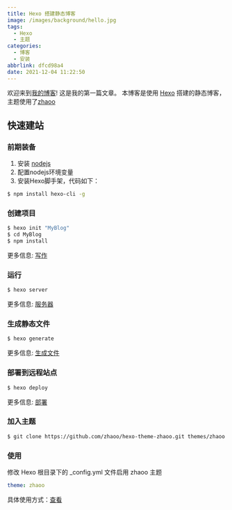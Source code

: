 ```yaml
---
title: Hexo 搭建静态博客
image: /images/background/hello.jpg
tags:
  - Hexo
  - 主题
categories:
  - 博客
  - 安装
abbrlink: dfcd98a4
date: 2021-12-04 11:22:50
---
```


欢迎来到[我的博客](https://cherry-white.github.io/)! 这是我的第一篇文章。
本博客是使用 [Hexo](https://hexo.io/zh-cn/) 搭建的静态博客， 主题使用了[zhaoo](https://github.com/zhaoo/hexo-theme-zhaoo)

## 快速建站

### 前期装备

1. 安装 [nodejs](https://nodejs.org/zh-cn/download/)
2. 配置nodejs环境变量
3. 安装Hexo脚手架，代码如下：

``` bash
$ npm install hexo-cli -g
```

### 创建项目

``` bash
$ hexo init "MyBlog"
$ cd MyBlog
$ npm install
```

更多信息: [写作](https://hexo.io/zh-cn/docs/writing.html)

### 运行

``` bash
$ hexo server
```

更多信息: [服务器](https://hexo.io/zh-cn/docs/server.html)

### 生成静态文件

``` bash
$ hexo generate
```

更多信息: [生成文件](https://hexo.io/zh-cn/docs/generating.html)

### 部署到远程站点

``` bash
$ hexo deploy
```

更多信息: [部署](https://hexo.io/zh-cn/docs/one-command-deployment.html)

### 加入主题

``` bash
$ git clone https://github.com/zhaoo/hexo-theme-zhaoo.git themes/zhaoo
```

### 使用

修改 Hexo 根目录下的 _config.yml 文件启用 zhaoo 主题

```yml
theme: zhaoo
```

具体使用方式：[查看](https://github.com/zhaoo/hexo-theme-zhaoo)
